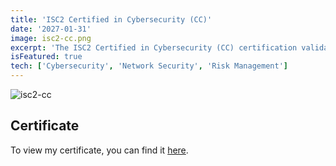 ```yaml
---
title: 'ISC2 Certified in Cybersecurity (CC)'
date: '2027-01-31'
image: isc2-cc.png
excerpt: 'The ISC2 Certified in Cybersecurity (CC) certification validates fundamental knowledge in security concepts, tools, and best practices.'
isFeatured: true
tech: ['Cybersecurity', 'Network Security', 'Risk Management']
---
```


![isc2-cc](/images/certs/isc2-cc.png)

## Certificate

To view my certificate, you can find it [here](https://www.credly.com/badges/f5761376-ff77-4720-80e9-ccec8836c3d4/).
